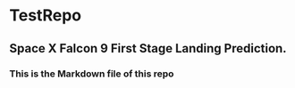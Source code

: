 # TestRepo
## Space X Falcon 9 First Stage Landing Prediction.
### This is the Markdown file of this repo
